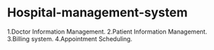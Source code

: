 # Hospital-management-system
1.Doctor Information Management.
2.Patient Information Management.
3.Billing system.
4.Appointment Scheduling.
